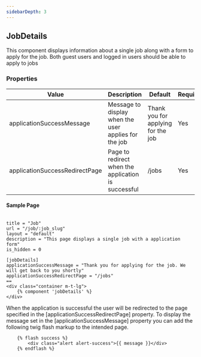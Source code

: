 ```yaml
---
sidebarDepth: 3
---
```


## JobDetails

This component displays information about a single job along with a form to apply for the job. Both guest users and logged in users should be able to apply to jobs

### Properties

| Value                          | Description                                          | Default                           | Required |
|--------------------------------|------------------------------------------------------|-----------------------------------|----------|
| applicationSuccessMessage      | Message to display when the user applies for the job | Thank you for applying for the job | Yes       |
| applicationSuccessRedirectPage | Page to redirect when the application is successful  | /jobs                          | Yes       |

#### Sample Page

```

title = "Job"
url = "/job/:job_slug"
layout = "default"
description = "This page displays a single job with a application form"
is_hidden = 0

[jobDetails]
applicationSuccessMessage = "Thank you for applying for the job. We will get back to you shortly"
applicationSuccessRedirectPage = "/jobs"
==
<div class="container m-t-lg">
    {% component 'jobDetails' %}
</div>

```

When the application is successful the user will be redirected to the page specified in the [applicationSuccessRedirectPage] property. To display the message set in the [applicationSuccessMessage] property you can add the following twig flash markup to the intended page.

```
    {% flash success %}
        <div class="alert alert-success">{{ message }}</div>
    {% endflash %}
```